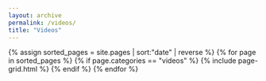 ```yaml
---
layout: archive
permalink: /videos/
title: "Videos"
---
```


<div class="tiles">
	{% assign sorted_pages = site.pages | sort:"date" | reverse %}
	{% for page in sorted_pages %}
		{% if page.categories == "videos" %}
			{% include page-grid.html %}
		{% endif %} 
	{% endfor %}
</div>